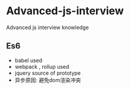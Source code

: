 # Advanced-js-interview
Advanced js interview knowledge

## Es6 
- babel used
- webpack , rollup used
- jquery source of prototype
- 异步原因: 避免dom渲染冲突